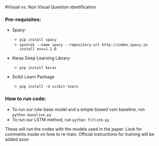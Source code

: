 #Visual vs. Non Visual Question identification

### Pre-requisites:

- Spacy: 
  - ```pip install spacy```
  - ```sputnik --name spacy --repository-url http://index.spacy.io install en==1.1.0```

- Keras Deep Learning Library:
  - ```pip install keras```

- Scikit Learn Package
  - ```pip install -U scikit-learn```

### How to run code:

- To run our rule-base model and a simple biased coin baseline, run ```python baseline.py```
- To run our LSTM method, run ```python fitlstm.py``` 

These will run the codes with the models used in the paper. Look for comments inside on how to re-train. Official instructions for training will be added soon

